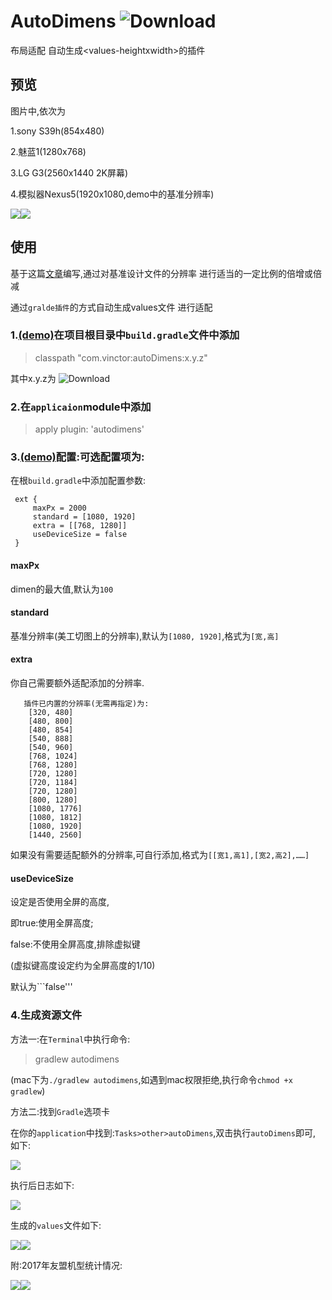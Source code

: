 # AutoDimens  ![Download](https://api.bintray.com/packages/xcht1209/maven/autoDimens/images/download.svg)
布局适配  自动生成&lt;values-heightxwidth>的插件

## 预览
图片中,依次为

1.sony S39h(854x480)

2.魅蓝1(1280x768)

3.LG G3(2560x1440  2K屏幕)

4.模拟器Nexus5(1920x1080,demo中的基准分辨率)

![](screenshot/multi.jpg)![](screenshot/nexus5.jpg)

## 使用

基于这篇[文章](http://blog.csdn.net/lmj623565791/article/details/45460089)编写,通过对基准设计文件的分辨率 进行适当的一定比例的倍增或倍减

通过```gralde插件```的方式自动生成values文件 进行适配

### 1.[(demo)](https://github.com/Vinctor/AutoDimens/blob/master/build.gradle)在项目根目录中```build.gradle```文件中添加

>classpath "com.vinctor:autoDimens:x.y.z"

其中x.y.z为 ![Download](https://api.bintray.com/packages/xcht1209/maven/autoDimens/images/download.svg)
 
### 2.在```applicaion```module中添加

>apply plugin: 'autodimens'

### 3.[(demo)](https://github.com/Vinctor/AutoDimens/blob/master/app/build.gradle)配置:可选配置项为:
在根```build.gradle```中添加配置参数:

     ext {
         maxPx = 2000
         standard = [1080, 1920]
         extra = [[768, 1280]]
         useDeviceSize = false
     }
#### maxPx

dimen的最大值,默认为```100```

#### standard

基准分辨率(美工切图上的分辨率),默认为```[1080, 1920]```,格式为```[宽,高]```

#### extra

你自己需要额外适配添加的分辨率.

       插件已内置的分辨率(无需再指定)为:
        [320, 480]
        [480, 800]
        [480, 854]
        [540, 888]
        [540, 960]
        [768, 1024]
        [768, 1280]
        [720, 1280]
        [720, 1184]
        [720, 1280]
        [800, 1280]
        [1080, 1776]
        [1080, 1812]
        [1080, 1920]
        [1440, 2560]
        
 如果没有需要适配额外的分辨率,可自行添加,格式为```[[宽1,高1],[宽2,高2],……]```

#### useDeviceSize
设定是否使用全屏的高度,

即true:使用全屏高度;

false:不使用全屏高度,排除虚拟键

(虚拟键高度设定约为全屏高度的1/10) 

默认为```false'''

### 4.生成资源文件

方法一:在```Terminal```中执行命令:

>gradlew autodimens

(mac下为```./gradlew autodimens```,如遇到mac权限拒绝,执行命令```chmod +x gradlew```)

方法二:找到```Gradle```选项卡

在你的```application```中找到:```Tasks>other>autoDimens```,双击执行```autoDimens```即可, 如下:

![](screenshot/gradle.png)

执行后日志如下:

![](screenshot/build.jpg)

生成的```values```文件如下:

![](screenshot/befor.png)![](screenshot/after.png)


附:2017年友盟机型统计情况:

![](screenshot/befor.png)![](files/umeng.png)
